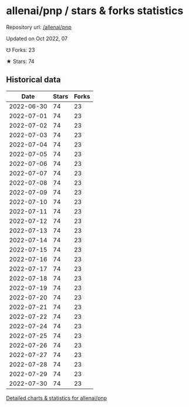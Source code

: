 # allenai/pnp / stars & forks statistics

Repository url: [/allenai/pnp](https://github.com/allenai/pnp)

Updated on Oct 2022, 07

☋ Forks: 23

★ Stars: 74

## Historical data
| Date | Stars | Forks |
|------|-------|-------|
| 2022-06-30 | 74 | 23 | 
| 2022-07-01 | 74 | 23 | 
| 2022-07-02 | 74 | 23 | 
| 2022-07-03 | 74 | 23 | 
| 2022-07-04 | 74 | 23 | 
| 2022-07-05 | 74 | 23 | 
| 2022-07-06 | 74 | 23 | 
| 2022-07-07 | 74 | 23 | 
| 2022-07-08 | 74 | 23 | 
| 2022-07-09 | 74 | 23 | 
| 2022-07-10 | 74 | 23 | 
| 2022-07-11 | 74 | 23 | 
| 2022-07-12 | 74 | 23 | 
| 2022-07-13 | 74 | 23 | 
| 2022-07-14 | 74 | 23 | 
| 2022-07-15 | 74 | 23 | 
| 2022-07-16 | 74 | 23 | 
| 2022-07-17 | 74 | 23 | 
| 2022-07-18 | 74 | 23 | 
| 2022-07-19 | 74 | 23 | 
| 2022-07-20 | 74 | 23 | 
| 2022-07-21 | 74 | 23 | 
| 2022-07-22 | 74 | 23 | 
| 2022-07-24 | 74 | 23 | 
| 2022-07-25 | 74 | 23 | 
| 2022-07-26 | 74 | 23 | 
| 2022-07-27 | 74 | 23 | 
| 2022-07-28 | 74 | 23 | 
| 2022-07-29 | 74 | 23 | 
| 2022-07-30 | 74 | 23 | 


[Detailed charts & statistics for allenai/pnp](https://reviewgithub.com/rep/allenai/pnp)
